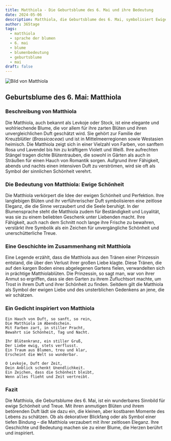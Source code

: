 ```yaml
---
title: Matthiola - Die Geburtsblume des 6. Mai und ihre Bedeutung
date: 2024-05-06
description: Matthiola, die Geburtsblume des 6. Mai, symbolisiert Ewige Schönheit. Erfahre mehr über ihre Geschichte, Bedeutung und Symbolik in der Sprache der Blumen.
author: 365tage
tags:
  - matthiola
  - sprache der blumen
  - 6. mai
  - blume
  - blumenbedeutung
  - geburtsblume
  - mai
draft: false
---
```


![Bild von Matthiola](https://cdn.pixabay.com/photo/2019/05/31/23/34/matthiola-4243235_1280.jpg#center)

## Geburtsblume des 6. Mai: Matthiola

### Beschreibung von Matthiola

Die Matthiola, auch bekannt als Levkoje oder Stock, ist eine elegante und wohlriechende Blume, die vor allem für ihre zarten Blüten und ihren unvergleichlichen Duft geschätzt wird. Sie gehört zur Familie der Kreuzblütler (_Brassicaceae_) und ist in Mittelmeerregionen sowie Westasien heimisch. Die Matthiola zeigt sich in einer Vielzahl von Farben, von sanftem Rosa und Lavendel bis hin zu kräftigem Violett und Weiß. Ihre aufrechten Stängel tragen dichte Blütentrauben, die sowohl in Gärten als auch in Sträußen für einen Hauch von Romantik sorgen. Aufgrund ihrer Fähigkeit, abends und nachts einen intensiven Duft zu verströmen, wird sie oft als Symbol der sinnlichen Schönheit verehrt.

### Die Bedeutung von Matthiola: Ewige Schönheit

Die Matthiola verkörpert die Idee der ewigen Schönheit und Perfektion. Ihre langlebigen Blüten und ihr verführerischer Duft symbolisieren eine zeitlose Eleganz, die die Sinne verzaubert und die Seele beruhigt. In der Blumensprache steht die Matthiola zudem für Beständigkeit und Loyalität, was sie zu einem beliebten Geschenk unter Liebenden macht. Ihre Fähigkeit, auch nach dem Schnitt noch lange ihre Frische zu bewahren, verstärkt ihre Symbolik als ein Zeichen für unvergängliche Schönheit und unerschütterliche Treue.

### Eine Geschichte im Zusammenhang mit Matthiola

Eine Legende erzählt, dass die Matthiola aus den Tränen einer Prinzessin entstand, die über den Verlust ihrer großen Liebe klagte. Diese Tränen, die auf den kargen Boden eines abgelegenen Gartens fielen, verwandelten sich in prächtige Matthiolablüten. Die Prinzessin, so sagt man, war von ihrer Anmut so ergriffen, dass sie den Garten zu ihrem Zufluchtsort machte, um Trost in ihrem Duft und ihrer Schönheit zu finden. Seitdem gilt die Matthiola als Symbol der ewigen Liebe und des unsterblichen Gedenkens an jene, die wir schätzen.

### Ein Gedicht inspiriert von Matthiola

```
Ein Hauch von Duft, so sanft, so rein,  
Die Matthiola im Abendschein.  
Mit Farben zart, in stiller Pracht,  
Bewahrt sie Schönheit, Tag und Nacht.  

Ihr Blütenkranz, ein stiller Gruß,  
Der Liebe ewig, stets verflusst.  
Ein Traum aus Blumen, treu und klar,  
Erscheint die Welt so wunderbar.  

O Levkoje, Duft der Zeit,  
Dein Anblick schenkt Unendlichkeit.  
Ein Zeichen, dass die Schönheit bleibt,  
Wenn alles flieht und Zeit vertreibt.  
```

### Fazit

Die Matthiola, die Geburtsblume des 6. Mai, ist ein wunderbares Sinnbild für ewige Schönheit und Treue. Mit ihren anmutigen Blüten und ihrem betörenden Duft lädt sie dazu ein, die kleinen, aber kostbaren Momente des Lebens zu schätzen. Ob als dekorativer Blickfang oder als Symbol einer tiefen Bindung – die Matthiola verzaubert mit ihrer zeitlosen Eleganz. Ihre Geschichte und Bedeutung machen sie zu einer Blume, die Herzen berührt und inspiriert.